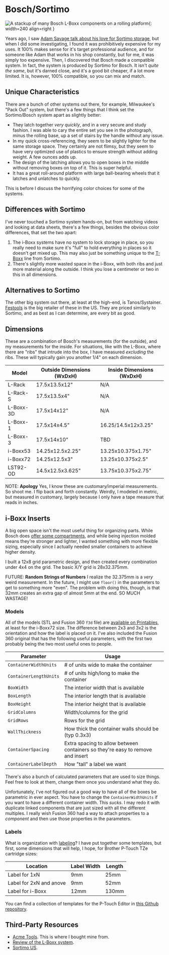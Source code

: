 # Bosch/Sortimo

![A stackup of many Bosch L-Boxx components on a rolling
platform](img/bosch-stackup.jpg){: width=240 align=right }

Years ago, I saw [Adam Savage talk about his love for Sortimo storage](https://www.youtube.com/watch?v=1OPSbF6kM9k
), but when I did some investigating, I found it was prohibitively
expensive for my uses. It 100% makes sense for it's target professional
audience, and for someone like Adam that works in his shop constantly,
but for me, it was simply too expensive. Then, I discovered that Bosch
made a compatible system. In fact, the system is produced by Sortimo for
Bosch. It isn't _quite the same_, but it's darned close, and it's a good
bit cheaper, if a lot more limited. It is, however, 100% compatible, so
you can mix and match.

## Unique Characteristics

There are a bunch of other systems out there, for example, Milwaukee's
"Pack Out" system, but there's a few things that I think set the
Sortimo/Bosch system apart as slightly better:

* They latch together _very quickly_, and in a very secure and study
  fashion. I was able to cary the entire set you see in the photograph,
  minus the rolling base, up a set of stairs by the handle without any
  issue.
* In my quick cross-referencing, they seem to be slightly lighter for
  the same storage space. They certainly are not flimsy, but they seem
  to have very optimized use of plastics to ensure strength without
  adding weight. A few ounces adds up.
* The design of the latching allows you to open boxes in the middle
  without removing boxes on top of it. This is super helpful.
* It has a great roll-around platform with large ball-bearing wheels
  that it latches and unlatches to quickly.

This is before I discuss the horrifying color choices for some of the
systems. 

## Differences with Sortimo

I've never touched a Sortimo system hands-on, but from watching videos
and looking at data sheets, there's a few things, besides the obvious
color differences, that set the two apart:

1. The i-Boxx systems have no system to lock storage in place, so you
   really need to make sure it's "full" to hold everything in places so
   it doesn't get mixed up. This may also just be something unique to
   the
   [T-Boxx](https://www.mysortimo.us/en_US/Storage-Bins-%26-Boxes/T-BOXX-G/c/47220)
   line from Sortimo.
2. There's slightly more wasted space in the i-Boxx, with both ribs and
   just more material along the outside. I think you lose a centimeter
   or two in this in all dimensions.

## Alternatives to Sortimo

The other big system out there, at least at the high-end, is
Tanos/Systainer.
[Festools](https://www.festoolusa.com/products/systainer,-sortainer-and-systainer-port/systainer)
is the big retailer of these in the US. They are priced similarly to
Sortimo, and as best as I can determine, are every bit as good.

## Dimensions

These are a combination of Bosch's measurements (for the outside), and
my measurements for the inside. For situations, like with the L-Boxx,
where there are "ribs" that intrude into the box, I have measured
_excluding_ the ribs. These will typically gain you another 1/4" on each
dimension.

| Model     | Outside Dimensions (WxDxH) | Inside Dimensions (WxDxH) |
| --------- | -------------------------- | ------------------------- |
| L-Rack    | 17.5x13.5x12"              | N/A                       |
| L-Rack-S  | 17.5x13.5x4"               | N/A                       |
| L-Boxx-3D | 17.5x14x12"                | N/A                       |
| L-Boxx-1  | 17.5x14x4.5"               | 16.25/14.5x12x3.25"       |
| L-Boxx-3  | 17.5x14x10"                | TBD                          |
| i-Boxx53  | 14.25x12.5x2.25"           | 13.25x10.375x1.75"        |
| i-Boxx72  | 14.25x12.5x3"              | 13.25x10.375x2.5"         |
| LST92-OD  | 14.5x12.5x3.625"           | 13.75x10.375x2.75"        |

NOTE: **Apology** Yes, I know these are customary/imperial
measurements. So shoot me. I flip back and forth constantly. Weirdly, I
modeled in metric, but measured in customary, largely because I only
have a tape measure that reads in inches.

## i-Boxx Inserts

A big open space isn't the most useful thing for organizing parts. While
Bosch does [offer some
compartments](https://www.boschtools.com/us/en/boschtools-ocs/tool-and-accessory-storage-org53-12-46580-p/),
and while being injection molded means they're stronger and lighter, I
wanted something with more flexible sizing, especially since I actually
needed smaller containers to achieve higher density. 

I built a 12x8 grid parametric design, and then created every
combination under 4x4 on the grid. The basic X/Y grid is 28x32.375mm.

FUTURE: **Random Strings of Numbers** I realize the 32.375mm is a _very_
weird measurement. In the future, I might use `floor()` in the
parameters to get to something more "even". The problem with doing this,
though, is that 32mm creates an extra gap of almost 5mm at the end. SO
MUCH WASTAGE!

### Models

All of the models (STL and Fusion 360 `f3d` file) are [available on
Printables](https://www.printables.com/model/538356-boschsortimo-i-boxx72-sorting-containers),
at least for the i-Boxx72 size. The difference between 2x3 and 3x2 is
the orientation and how the label is placed on it. I've also included
the Fusion 360 original that has the following useful parameters, with
the first two probably being the two most useful ones to people.

| Parameter                | Usage                                                                          |
| ------------------------ | ------------------------------------------------------------------------------ |
| `ContainerWidthUnits`  | # of units wide to make the container                                          |
| `ContainerLengthUnits` | # of units high/long to make the container                                     |
| `BoxWidth`                 | The interior width that is available                                           |
| `BoxLength`                | The interior length that is available                                          |
| `BoxHeight`                | The interior height that is available                                          |
| `GridColumns`              | Width/columns for the grid                                                     |
| `GridRows`                 | Rows for the grid                                                              |
| `WallThickness`            | How thick the container walls should be (typ 0.3x3)                            |
| `ContainerSpacing`         | Extra spacing to allow between containers so they're easy to remove and insert |
| `ContainerLabelDepth`      | How "tall" a label we want                                                     |

There's also a bunch of calculated parameters that are used to size
things. Feel free to look at them, change them once you understand what
they do.

Unfortunately, I've not figured out a good way to have all of the boxes
be parametric in ever aspect. You have to change the
`ContainerWidthUnits` if you want to have a different container width.
This _sucks_. I may redo it with duplicate linked components that are
just sized with all the different multiples. I really wish Fusion 360
had a way to attach properties to a _component_ and then use those
properties in the parameters.

### Labels

What is organization with [labeling](labeling.md)? I have put together
some templates, but first, some dimensions that will help, I hope, for
Brother P-Touch TZe cartridge sizes:

| Location                | Label Width | Length |
| ----------------------- | ----------- | ------ |
| Label for 1xN           | 9mm         | 25mm   |
| Label for 2xN and anove | 9mm         | 52mm   |
| Label for i-Boxx        | 12mm        | 130mm  |

You can find a collection of templates for the P-Touch Editor in [this
Github repository](https://github.com/rebma-io/brother-label-templates). 

## Third-Party Resources

* [Acme Tools](https://acmetools.com/). This is where I bought mine
  from.
* [Review of the L-Boxx system](https://toolsinaction.com/bosch-l-boxx-review/).
* [Sortimo US](https://www.mysortimo.us/en_US/).